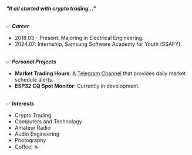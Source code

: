 ***"It all started with crypto trading..."***<br><br>

✅ ***Career***
- 2018.03 - Present: Majoring in Electrical Engineering.
- 2024.07: Internship, Samsung Software Academy for Youth (SSAFY).<br><br>

✅ ***Personal Projects***
- **Market Trading Hours**: [A Telegram Channel](https://t.me/MarketTradingHours) that provides daily market schedule alerts.
- **ESP32 CQ Spot Monitor**: Currently in development.<br><br>

✅ ***Interests***
- Crypto Trading
- Computers and Technology
- Amateur Radio
- Audio Engineering
- Photography
- Coffee! ☕️<br><br>

